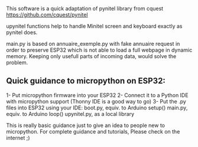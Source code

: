 
This software is a quick adaptation of pynitel library from cquest
https://github.com/cquest/pynitel

upynitel functions help to handle Minitel screen and keyboard exactly as pynitel does.

main.py is based on annuaire_exemple.py with fake annuaire request in order to preserve ESP32 which is not able to load a full webpage in dynamic memory. 
Keeping only usefull parts of incoming data, would solve the problem.

## Quick guidance to micropython on ESP32: 
1- Put micropython firmware into your ESP32
2- Connect it to a Python IDE with micropython support (Thonny IDE is a good way to go)
3- Put the .py files into ESP32 using your IDE:
    boot.py, equiv. to Arduino setup()
    main.py, equiv. to Arduino loop()
    upynitel.py, as a local library

This is really basic guidance just to give an idea to people new to micropython.
For complete guidance and tutorials, Please check on the internet ;)
